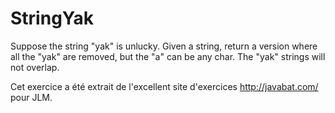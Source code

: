 # StringYak #
Suppose the string "yak" is unlucky. Given a string, return a version where
all the "yak" are removed, but the "a" can be any char. The "yak" strings
will not overlap.

Cet exercice a été extrait de l'excellent site d'exercices
http://javabat.com/ pour JLM.

